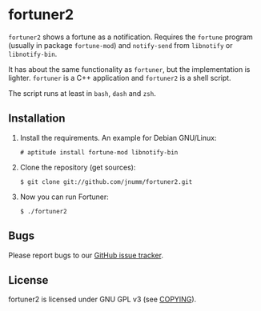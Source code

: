 fortuner2
=========

`fortuner2` shows a fortune as a notification. Requires the `fortune`
program (usually in package `fortune-mod`) and `notify-send` from
`libnotify` or `libnotify-bin`.

It has about the same functionality as `fortuner`, but the implementation
is lighter. `fortuner` is a C++ application and `fortuner2` is a shell
script.

The script runs at least in `bash`, `dash` and `zsh`.

Installation
------------

1.  Install the requirements. An example for Debian GNU/Linux:

    `# aptitude install fortune-mod libnotify-bin`

2.  Clone the repository (get sources):

    `$ git clone git://github.com/jnumm/fortuner2.git`

3.  Now you can run Fortuner:

    `$ ./fortuner2`

Bugs
----
Please report bugs to our
[GitHub issue tracker](https://github.com/jnumm/fortuner2/issues).

License
-------
fortuner2 is licensed under GNU GPL v3
(see [COPYING](https://github.com/jnumm/fortuner2/blob/master/COPYING)).
